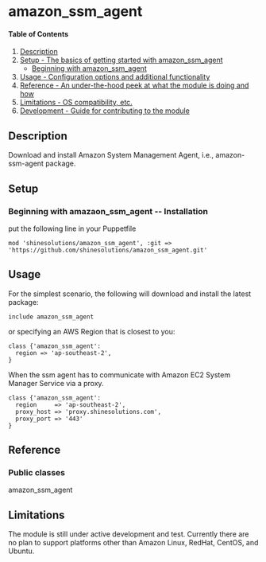 # amazon_ssm_agent

#### Table of Contents

1. [Description](#description)
1. [Setup - The basics of getting started with amazon_ssm_agent](#setup)
    * [Beginning with amazon_ssm_agent](#beginning-with-amazon_ssm_agent)
1. [Usage - Configuration options and additional functionality](#usage)
1. [Reference - An under-the-hood peek at what the module is doing and how](#reference)
1. [Limitations - OS compatibility, etc.](#limitations)
1. [Development - Guide for contributing to the module](#development)

## Description

Download and install Amazon System Management Agent, i.e., amazon-ssm-agent package.

## Setup

### Beginning with amazaon_ssm_agent -- Installation
put the following line in your Puppetfile
```
mod 'shinesolutions/amazon_ssm_agent', :git => 'https://github.com/shinesolutions/amazon_ssm_agent.git'
```

## Usage
For the simplest scenario, the following will download and install the latest package:
```
include amazon_ssm_agent
```
or specifying an AWS Region that is closest to you:

```
class {'amazon_ssm_agent':
  region => 'ap-southeast-2',
}
```

When the ssm agent has to communicate with Amazon EC2 System Manager Service via a proxy.
```
class {'amazon_ssm_agent':
  region     => 'ap-southeast-2',
  proxy_host => 'proxy.shinesolutions.com',
  proxy_port => '443'
}
```

## Reference
### Public classes
amazon_ssm_agent


## Limitations

The module is still under active development and test. Currently there are no plan to support
platforms other than Amazon Linux, RedHat, CentOS, and Ubuntu.
